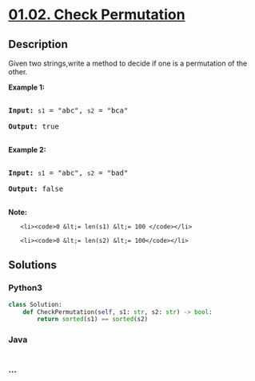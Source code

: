# [01.02. Check Permutation](https://leetcode-cn.com/problems/check-permutation-lcci)

## Description
<p>Given two strings,write a method to decide if one is a permutation of the other.</p>



<p><strong>Example 1:</strong></p>



<pre>

<strong>Input: </strong><code>s1</code> = &quot;abc&quot;, <code>s2</code> = &quot;bca&quot;

<strong>Output: </strong>true

</pre>



<p><strong>Example 2:</strong></p>



<pre>

<strong>Input: </strong><code>s1</code> = &quot;abc&quot;, <code>s2</code> = &quot;bad&quot;

<strong>Output: </strong>false

</pre>



<p><strong>Note:</strong></p>



<ol>

	<li><code>0 &lt;= len(s1) &lt;= 100 </code></li>

	<li><code>0 &lt;= len(s2) &lt;= 100</code></li>

</ol>




## Solutions


### Python3

```python
class Solution:
    def CheckPermutation(self, s1: str, s2: str) -> bool:
        return sorted(s1) == sorted(s2)
```

### Java

```java

```

### ...
```

```
